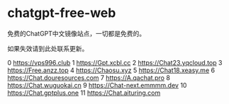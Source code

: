 # chatgpt-free-web

免费的ChatGPT中文镜像站点，一切都是免费的。

如果失效请到此处联系更新。

0	https://vps996.club
1	https://Gpt.xcbl.cc
2	https://Chat23.yqcloud.top
3	https://Free.anzz.top
4	https://Chaosu.xyz
5	https://Chat18.xeasy.me
6	https://Chat.douresources.com
7	https://A.qachat.pro
8	https://Chat.wuguokai.cn
9	https://Chat-next.emmmm.dev
10	https://Chat.gptplus.one
11	https://Chat.aituring.com
